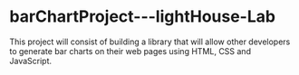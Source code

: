 # barChartProject---lightHouse-Lab
This project will consist of building a library that will allow other developers to generate bar charts on their web pages using HTML, CSS and JavaScript. 

